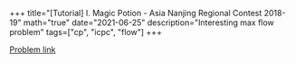 +++
title="[Tutorial] I. Magic Potion - Asia Nanjing Regional Contest 2018-19"
math="true"
date="2021-06-25"
description="Interesting max flow problem"
tags=["cp", "icpc", "flow"]
+++

[Problem link](https://codeforces.com/gym/101981)


